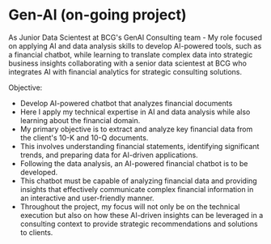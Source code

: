# Gen-AI (on-going project)
As Junior Data Scientest at BCG's GenAI Consulting team - My role focused on applying AI and data analysis skills to develop AI-powered tools, such as a financial chatbot, while learning to translate complex data into strategic business insights collaborating with a senior data scientest at BCG who integrates AI with financial analytics for strategic consulting solutions.

Objective:
 - Develop AI-powered chatbot that analyzes financial documents
 - Here I apply my technical expertise in AI and data analysis while also learning about the financial domain.
 - My primary objective is to extract and analyze key financial data from the client's 10-K and 10-Q documents.
 - This involves understanding financial statements, identifying significant trends, and preparing data for AI-driven applications.
 - Following the data analysis, an AI-powered financial chatbot is to be developed.
 - This chatbot must be capable of analyzing financial data and providing insights that effectively communicate complex financial information in an interactive and user-friendly manner.
 - Throughout the project, my focus will not only be on the technical execution but also on how these AI-driven insights can be leveraged in a consulting context to provide strategic recommendations and solutions to clients.
